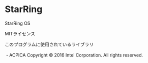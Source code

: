# StarRing
StarRing OS

MITライセンス


このプログラムに使用されているライブラリ

・ACPICA Copyright © 2016 Intel Corporation. All rights reserved.
